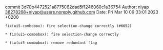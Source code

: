 commit 3d70b4472521a8775062dad5f1246060c1a36754
Author: niyap <38278268+niyap@users.noreply.github.com>
Date:   Fri Mar 10 09:33:01 2023 +0200

    fix(ui5-combobox): fire selection-change correctly (#6652)
    
    * fix(ui5-combobox): fire selection-change correctly
    
    * fix(ui5-combobox): remove redundant flag
